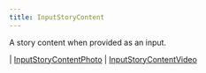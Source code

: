 ```yaml
---
title: InputStoryContent
---
```


A story content when provided as an input.

<div class="font-mono whitespace-pre"><span class="opacity-50">|</span> <a href="/gh/types/inputstorycontentphoto"  >InputStoryContentPhoto</a>
<span class="opacity-50">|</span> <a href="/gh/types/inputstorycontentvideo"  >InputStoryContentVideo</a></div>

